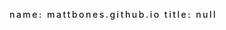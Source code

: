
<html>
    
name: mattbones.github.io
title: null
    
<head>
    <meta name="viewport" content="width=device-width, initial-scale=1">
    <style>
        /* Define a custom font weight using a CSS variable */
        :root {
            --custom-font-weight: 550; /* Adjust as needed */
        }

        /* Define the @font-face rule for Courier Prime */
       @font-face {
    font-family: 'Courier Prime';
    src: url('Courier_Prime/CourierPrime-Bold.ttf') format('truetype'),
         url('Courier_Prime/CourierPrime-BoldItalic.ttf') format('truetype'),
         url('Courier_Prime/CourierPrime-Italic.ttf') format('truetype'),
         url('Courier_Prime/CourierPrime-Regular.ttf') format('truetype');
    font-weight: normal;
    font-style: normal;
}


    
        body {
            text-align: center;
            font-family: 'Courier Prime', "Courier New", Courier, monospace;
            font-size: 16px;
            margin: 3em 15em;
            line-height: 5;
        }

        /* Media query for smaller screens (e.g., phones) */
        @media screen and (max-width: 768px) {
            body {
                margin: 3em; /* Reduce margin for smaller screens */
            }
        }

        p {
            text-align: left;
            font-weight: var(--custom-font-weight);
            letter-spacing: 2.5px;
            margin-bottom: 10em; /* Add margin-bottom to create space between paragraphs */
        }


      {{ content }}

        /* Style for the "Previous Work" text */
        .previous-work {
            display: inline-block; /* Make it an inline block element */
            margin-right: 10px; /* Add some spacing to separate it from the link */
        }

        /* Style for the hyperlink */
        a {
            display: inline-block; /* Make it an inline block element */
        }
    </style>
</head>
<body>

<p>#Matt Jones -- that's my name</p>

<div style="padding-bottom: 15px;"></div>

<p>##Good day mate</p>

<div style="padding-bottom: 15px;">             </div>

<p>
From crafting artisanal bread to safeguarding digital frontiers – my journey from baker to cybersecurity enthusiast is a testament to my appetite for new challenges and my commitment to working just as hard in this new endeavor.
</p>


<p>
    <!-- "Previous Work" and the hyperlink on the same line -->
    <span class="previous-work">##Previous Work </span>
    <a href="https://www.instagram.com/matthewjones_baker/?hl=en" target="_blank">Bread Bread Bread</a>
</p>

<p>
    ##Projects that I have been working on lately
</p>



<p>
    Wireshark packet captures--
</p>


<img width="930" alt="Screenshot 2023-10-16 at 10 49 26 AM" src="https://github.com/mattbones/mattbones.github.io/assets/139604644/18d74e21-b759-4501-80ab-fb6678d51a90">


<p>---</p>

</body>
</html>




